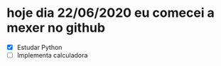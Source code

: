 # hoje dia 22/06/2020 eu comecei a mexer no github
- [x] Estudar Python
- [ ] Implementa calculadora